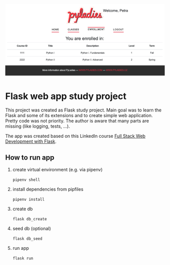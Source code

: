 ![app printscreen](application/static/images/app.png "Flask app printscreen")

# Flask web app study project
This project was created as Flask study project. Main goal was to learn the Flask and some of its extensions and to create simple web application. Pretty code was not priority. The author is aware that many parts are missing (like logging, tests, ...).

The app was created based on this LinkedIn course [Full Stack Web Development with Flask](https://www.linkedin.com/learning-login/share?account=2056732&forceAccount=false&redirect=https%3A%2F%2Fwww.linkedin.com%2Flearning%2Ffull-stack-web-development-with-flask%3Ftrk%3Dshare_ent_url%26shareId%3D%252F8QzvinjTcmg1cBoBmP%252BVg%253D%253D).


## How to run app
1. create virtual environment (e.g. via pipenv)

    `pipenv shell`

1. install dependencies from pipfiles
   
    `pipenv install`

1. create db
   
   `flask db_create`

1. seed db (optional)
   
   `flask db_seed`

1. run app
   
   `flask run`

